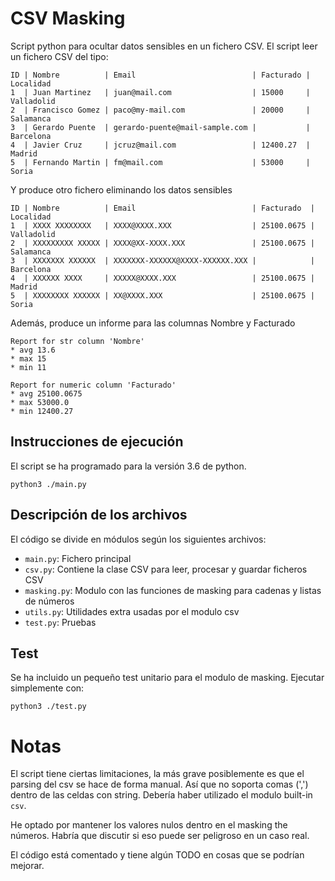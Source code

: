 # CSV Masking

Script python para ocultar datos sensibles en un fichero CSV.
El script leer un fichero CSV del tipo:

```
ID | Nombre          | Email                          | Facturado | Localidad 
1  | Juan Martinez   | juan@mail.com                  | 15000     | Valladolid
2  | Francisco Gomez | paco@my-mail.com               | 20000     | Salamanca 
3  | Gerardo Puente  | gerardo-puente@mail-sample.com |           | Barcelona 
4  | Javier Cruz     | jcruz@mail.com                 | 12400.27  | Madrid    
5  | Fernando Martin | fm@mail.com                    | 53000     | Soria     
```

Y produce otro fichero eliminando los datos sensibles

```
ID | Nombre          | Email                          | Facturado  | Localidad 
1  | XXXX XXXXXXXX   | XXXX@XXXX.XXX                  | 25100.0675 | Valladolid
2  | XXXXXXXXX XXXXX | XXXX@XX-XXXX.XXX               | 25100.0675 | Salamanca 
3  | XXXXXXX XXXXXX  | XXXXXXX-XXXXXX@XXXX-XXXXXX.XXX |            | Barcelona 
4  | XXXXXX XXXX     | XXXXX@XXXX.XXX                 | 25100.0675 | Madrid    
5  | XXXXXXXX XXXXXX | XX@XXXX.XXX                    | 25100.0675 | Soria     
```

Además, produce un informe para las columnas Nombre y Facturado

```
Report for str column 'Nombre'
* avg 13.6
* max 15
* min 11
```

```
Report for numeric column 'Facturado'
* avg 25100.0675
* max 53000.0
* min 12400.27
```

## Instrucciones de ejecución

El script se ha programado para la versión 3.6 de python.

`python3 ./main.py`


## Descripción de los archivos

El código se divide en módulos según los siguientes archivos:

* `main.py`: Fichero principal
* `csv.py`: Contiene la clase CSV para leer, procesar y guardar ficheros CSV
* `masking.py`: Modulo con las funciones de masking para cadenas y listas de números
* `utils.py`: Utilidades extra usadas por el modulo csv
* `test.py`: Pruebas



## Test

Se ha incluido un pequeño test unitario para el modulo de masking.
Ejecutar simplemente con:

`python3 ./test.py`


# Notas

El script tiene ciertas limitaciones, la más grave posiblemente es que
el parsing del csv se hace de forma manual. Así que no soporta comas (',')
dentro de las celdas con string. Debería haber utilizado el modulo built-in
`csv`.

He optado por mantener los valores nulos dentro en el masking the números.
Habría que discutir si eso puede ser peligroso en un caso real.

El código está comentado y tiene algún TODO en cosas que se podrían mejorar.




